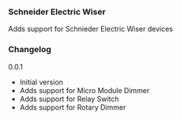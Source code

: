 ### Schneider Electric Wiser

Adds support for Schnieder Electric Wiser devices

### Changelog
0.0.1
- Initial version
- Adds support for Micro Module Dimmer
- Adds support for Relay Switch
- Adds support for Rotary Dimmer